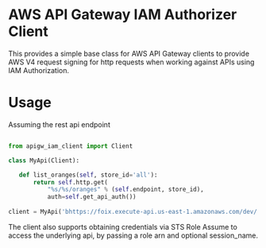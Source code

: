 
# AWS API Gateway IAM Authorizer Client


This provides a simple base class for AWS API Gateway clients to
provide AWS V4 request signing for http requests when working against
APIs using IAM Authorization.


# Usage


Assuming the rest api endpoint

```python

from apigw_iam_client import Client

class MyApi(Client):

   def list_oranges(self, store_id='all'):
       return self.http.get(
	       "%s/%s/oranges" % (self.endpoint, store_id),
		   auth=self.get_api_auth())
		   
client = MyApi('bhttps://foix.execute-api.us-east-1.amazonaws.com/dev/')

```

The client also supports obtaining credentials via STS Role Assume to
access the underlying api, by passing a role arn and optional
session_name.





